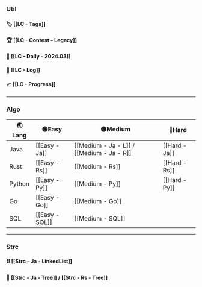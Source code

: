 ### Util

#### 🏷️ [[LC - Tags]]

#### 🏆 [[LC - Contest - Legacy]]

#### 🔆 [[LC - Daily - 2024.03]]

#### 📅 [[LC - Log]]

#### 📈 [[LC - Progress]]

---

### Algo

| 🌏Lang | 🟢Easy         | 🟡Medium                                  | 🔴Hard        |
| ------ | -------------- | ----------------------------------------- | ------------- |
| Java   | [[Easy - Ja]]  | [[Medium - Ja - L]] / [[Medium - Ja - R]] | [[Hard - Ja]] |
| Rust   | [[Easy - Rs]]  | [[Medium - Rs]]                           | [[Hard - Rs]] |
| Python | [[Easy - Py]]  | [[Medium - Py]]                           | [[Hard - Py]] |
| Go     | [[Easy - Go]]  | [[Medium - Go]]                           |               |
| SQL    | [[Easy - SQL]] | [[Medium - SQL]]                          |               |

---

### Strc

#### ⛓️ [[Strc - Ja - LinkedList]]

#### 🌲 [[Strc - Ja - Tree]] / [[Strc - Rs - Tree]]